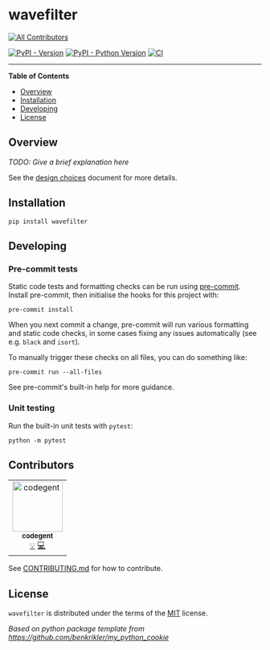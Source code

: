 # wavefilter
<!-- ALL-CONTRIBUTORS-BADGE:START - Do not remove or modify this section -->
[![All Contributors](https://img.shields.io/badge/all_contributors-1-orange.svg?style=flat-square)](#contributors-)
<!-- ALL-CONTRIBUTORS-BADGE:END -->

[![PyPI - Version](https://img.shields.io/pypi/v/wavefilter.svg)](https://pypi.org/project/wavefilter)
[![PyPI - Python Version](https://img.shields.io/pypi/pyversions/wavefilter.svg)](https://pypi.org/project/wavefilter)
[![CI](https://github.com/benkrikler/wavefilter/actions/workflows/ci.yml/badge.svg)](https://github.com/benkrikler/wavefilter/actions/workflows/ci.yml)

-----

**Table of Contents**

- [Overview](#overview)
- [Installation](#installation)
- [Developing](#developing)
- [License](#license)

## Overview
*TODO: Give a brief explanation here*

See the [design choices](docs/design.md) document for more details.

## Installation

```console
pip install wavefilter
```

## Developing

### Pre-commit tests
Static code tests and formatting checks can be run using [pre-commit](pre-commit.com). Install pre-commit, then initialise the hooks for this project with:
```
pre-commit install
```

When you next commit a change, pre-commit will run various formatting and static code checks, in some cases fixing any issues automatically (see e.g. `black` and `isort`).

To manually trigger these checks on all files, you can do something like:

```console
pre-commit run --all-files
```
See pre-commit's built-in help for more guidance.

### Unit testing
Run the built-in unit tests with `pytest`:

```
python -m pytest
```

## Contributors

<!-- ALL-CONTRIBUTORS-LIST:START - Do not remove or modify this section -->
<!-- prettier-ignore-start -->
<!-- markdownlint-disable -->
<table>
  <tbody>
    <tr>
      <td align="center"><a href="http://www.codegent.com"><img src="https://avatars.githubusercontent.com/u/7318?v=4?s=100" width="100px;" alt="codegent"/><br /><sub><b>codegent</b></sub></a><br /><a href="#example-code" title="Examples">💡</a> <a href="https://github.com/benkrikler/wavefilter/commits?author=code" title="Code">💻</a></td>
    </tr>
  </tbody>
</table>

<!-- markdownlint-restore -->
<!-- prettier-ignore-end -->

<!-- ALL-CONTRIBUTORS-LIST:END -->
<!-- prettier-ignore-start -->
<!-- markdownlint-disable -->

<!-- markdownlint-restore -->
<!-- prettier-ignore-end -->

<!-- ALL-CONTRIBUTORS-LIST:END -->

See [CONTRIBUTING.md](./CONTRIBUTING.md) for how to contribute.

## License

`wavefilter` is distributed under the terms of the [MIT](https://spdx.org/licenses/MIT.html) license.


*Based on python package template from https://github.com/benkrikler/my_python_cookie*
